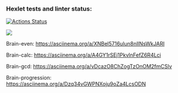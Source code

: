 ### Hexlet tests and linter status:
[![Actions Status](https://github.com/NickShelud/php-project-45/workflows/hexlet-check/badge.svg)](https://github.com/NickShelud/php-project-45/actions)

<a href="https://codeclimate.com/github/NickShelud/php-project-45/maintainability"><img src="https://api.codeclimate.com/v1/badges/daf8dd523ef5803ee309/maintainability" /></a>

Brain-even:
https://asciinema.org/a/XNBel5716ulun8nlINsWkJARI

Brain-calc:
https://asciinema.org/a/A4GY1rSEj1PkvlnFefZ6R4Lci

Brain-gcd:
https://asciinema.org/a/vDcazO8ChZogTzOnOM2fmCSlv

Brain-progression:
https://asciinema.org/a/Dzq34vGWPNXoju9oZa4LcsODN
